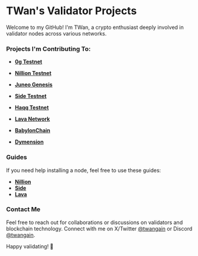 # TWan's Validator Projects

Welcome to my GitHub! I'm TWan, a crypto enthusiast deeply involved in validator nodes across various networks.

### Projects I'm Contributing To:

- **[0g Testnet](https://testnet.0g.explorers.guru/validator/0gvaloper1e3xc3mh25axj0l55e63xcc9yzj49pn4mwf9had)**

- **[Nillion Testnet](https://testnet.nillion.explorers.guru/validator/nillionvaloper1g7pvezhtlxu7vffh32536frtq4z6c6dxeax5wv)**

- **[Juneo Genesis](https://genesis.mcnscan.io/chain/2oJ5LaLMUU98pfwqVfrCH8kbJDiDgXE1Z2qykTu3W5aRwQd7Jc)**

- **[Side Testnet](https://testnet.side.explorers.guru/validator/sidevaloper1lfpzeu78fjyepegm34xtk5u65pepjz9wryl8gu)**

- **[Haqq Testnet](https://testnet.ping.pub/haqq/staking/haqqvaloper19aucj93867649nhgthdjc8n56hllgslknqvyqd)**

- **[Lava Network](https://lava.explorers.guru/validator/lava@valoper1q7nrxyc7ghn4en66wnns846przrnrfuvdu2cku)**

- **[BabylonChain](https://github.com/babylonchain/networks/pull/291)**

- **[Dymension](https://fl.dym.fyi/rollapp/twan_8082431-1)**


### Guides
If you need help installing a node, feel free to use these guides:
- **[Nillion](https://github.com/TWan777/guides/tree/main/nillion-guide)**
- **[Side](https://github.com/TWan777/guides/tree/main/side-guide)**
- **[Lava](https://github.com/TWan777/guides/tree/main/lava-guide)**


### Contact Me

Feel free to reach out for collaborations or discussions on validators and blockchain technology. Connect with me on X/Twitter [@twangain](https://x.com/twangain) or Discord [@twangain](https://discordapp.com/users/964665993412628500).

Happy validating! 🚀
